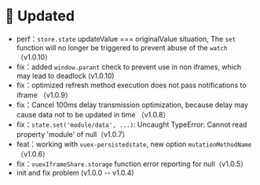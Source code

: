 # 🔔 Updated

- perf：`store.state` updateValue === originalValue situation, The `set` function will no longer be triggered to prevent abuse of the `watch`（v1.0.10）
- fix：added `window.parant` check to prevent use in non iframes, which may lead to deadlock (v1.0.10)
- fix：optimized refresh method execution does not pass notifications to iframe （v1.0.9）
- fix：Cancel 100ms delay transmission optimization, because delay may cause data not to be updated in time （v1.0.8）
- fix：`state.set('module/data', ...)`: Uncaught TypeError: Cannot read property 'module' of null（v1.0.7）
- feat：working with `vuex-persistedstate`, new option `mutationMethodName`（v1.0.6）
- fix：`vuexIframeShare.storage` function error reporting for null（v1.0.5）
- init and fix problem (v1.0.0 -- v1.0.4)
